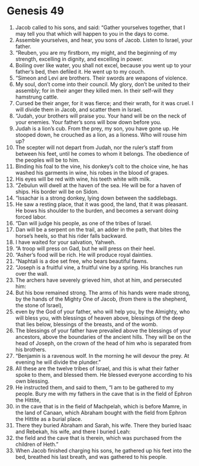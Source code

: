 
# Genesis 49
1. Jacob called to his sons, and said: “Gather yourselves together, that I may tell you that which will happen to you in the days to come. 
2. Assemble yourselves, and hear, you sons of Jacob. Listen to Israel, your father. 
3. “Reuben, you are my firstborn, my might, and the beginning of my strength, excelling in dignity, and excelling in power. 
4. Boiling over like water, you shall not excel, because you went up to your father’s bed, then defiled it. He went up to my couch. 
5. “Simeon and Levi are brothers. Their swords are weapons of violence. 
6. My soul, don’t come into their council. My glory, don’t be united to their assembly; for in their anger they killed men. In their self-will they hamstrung cattle. 
7. Cursed be their anger, for it was fierce; and their wrath, for it was cruel. I will divide them in Jacob, and scatter them in Israel. 
8. “Judah, your brothers will praise you. Your hand will be on the neck of your enemies. Your father’s sons will bow down before you. 
9. Judah is a lion’s cub. From the prey, my son, you have gone up. He stooped down, he crouched as a lion, as a lioness. Who will rouse him up? 
10. The scepter will not depart from Judah, nor the ruler’s staff from between his feet, until he comes to whom it belongs. The obedience of the peoples will be to him. 
11. Binding his foal to the vine, his donkey’s colt to the choice vine, he has washed his garments in wine, his robes in the blood of grapes. 
12. His eyes will be red with wine, his teeth white with milk. 
13. “Zebulun will dwell at the haven of the sea. He will be for a haven of ships. His border will be on Sidon. 
14. “Issachar is a strong donkey, lying down between the saddlebags. 
15. He saw a resting place, that it was good, the land, that it was pleasant. He bows his shoulder to the burden, and becomes a servant doing forced labor. 
16. “Dan will judge his people, as one of the tribes of Israel. 
17. Dan will be a serpent on the trail, an adder in the path, that bites the horse’s heels, so that his rider falls backward. 
18. I have waited for your salvation, Yahweh. 
19. “A troop will press on Gad, but he will press on their heel. 
20. “Asher’s food will be rich. He will produce royal dainties. 
21. “Naphtali is a doe set free, who bears beautiful fawns. 
22. “Joseph is a fruitful vine, a fruitful vine by a spring. His branches run over the wall. 
23. The archers have severely grieved him, shot at him, and persecuted him: 
24. But his bow remained strong. The arms of his hands were made strong, by the hands of the Mighty One of Jacob, (from there is the shepherd, the stone of Israel), 
25. even by the God of your father, who will help you, by the Almighty, who will bless you, with blessings of heaven above, blessings of the deep that lies below, blessings of the breasts, and of the womb. 
26. The blessings of your father have prevailed above the blessings of your ancestors, above the boundaries of the ancient hills. They will be on the head of Joseph, on the crown of the head of him who is separated from his brothers. 
27. “Benjamin is a ravenous wolf. In the morning he will devour the prey. At evening he will divide the plunder.” 
28. All these are the twelve tribes of Israel, and this is what their father spoke to them, and blessed them. He blessed everyone according to his own blessing. 
29. He instructed them, and said to them, “I am to be gathered to my people. Bury me with my fathers in the cave that is in the field of Ephron the Hittite, 
30. in the cave that is in the field of Machpelah, which is before Mamre, in the land of Canaan, which Abraham bought with the field from Ephron the Hittite as a burial place. 
31. There they buried Abraham and Sarah, his wife. There they buried Isaac and Rebekah, his wife, and there I buried Leah: 
32. the field and the cave that is therein, which was purchased from the children of Heth.” 
33. When Jacob finished charging his sons, he gathered up his feet into the bed, breathed his last breath, and was gathered to his people. 
